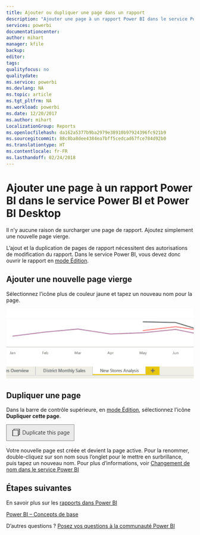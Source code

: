 ```yaml
---
title: Ajouter ou dupliquer une page dans un rapport
description: "Ajouter une page à un rapport Power BI dans le service Power BI et Power BI Desktop"
services: powerbi
documentationcenter: 
author: mihart
manager: kfile
backup: 
editor: 
tags: 
qualityfocus: no
qualitydate: 
ms.service: powerbi
ms.devlang: NA
ms.topic: article
ms.tgt_pltfrm: NA
ms.workload: powerbi
ms.date: 12/20/2017
ms.author: mihart
LocalizationGroup: Reports
ms.openlocfilehash: da162a5377b9ba2979e38910b97924396fc921b9
ms.sourcegitcommit: 88c8ba8dee4384ea7bff5cedcad67fce784d92b0
ms.translationtype: HT
ms.contentlocale: fr-FR
ms.lasthandoff: 02/24/2018
---
```

# <a name="add-a-page-to-a-power-bi-report-in-power-bi-service-and-power-bi-desktop"></a>Ajouter une page à un rapport Power BI dans le service Power BI et Power BI Desktop
Il n’y aucune raison de surcharger une page de rapport. Ajoutez simplement une nouvelle page vierge. 

L’ajout et la duplication de pages de rapport nécessitent des autorisations de modification du rapport. Dans le service Power BI, vous devez donc ouvrir le rapport en [mode Édition](service-reading-view-and-editing-view.md). 

## <a name="add-a-new-blank-page"></a>Ajouter une nouvelle page vierge
Sélectionnez l’icône plus de couleur jaune et tapez un nouveau nom pour la page.  

![](media/power-bi-report-add-page/reorderpages2.gif)

## <a name="duplicate-a-page"></a>Dupliquer une page
Dans la barre de contrôle supérieure, en [mode Édition](service-interact-with-a-report-in-editing-view.md), sélectionnez l’icône **Dupliquer cette page**.

![](media/power-bi-report-add-page/pbi_duplicate.png)

Votre nouvelle page est créée et devient la page active. Pour la renommer, double-cliquez sur son nom sous l’onglet pour le mettre en surbrillance, puis tapez un nouveau nom.  Pour plus d’informations, voir [Changement de nom dans le service Power BI](service-rename.md)

## <a name="next-steps"></a>Étapes suivantes
En savoir plus sur les [rapports dans Power BI](service-reports.md)

[Power BI – Concepts de base](service-basic-concepts.md)

D’autres questions ? [Posez vos questions à la communauté Power BI](http://community.powerbi.com/)

